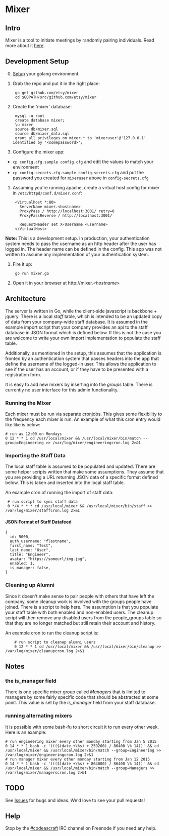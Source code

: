 # Mixer

## Intro

Mixer is a tool to initiate meetings by randomly pairing individuals. Read more about it [here](https://codeascraft.com/2015/09/15/assisted-serendipity).

## Development Setup

0. [Setup](https://golang.org/doc/install) your golang environment

1. Grab the repo and put it in the right place:

        go get github.com/etsy/mixer
        cd $GOPATH/src/github.com/etsy/mixer

1. Create the 'mixer' database:

        mysql -u root
        create database mixer;
        \u mixer
        source db/mixer.sql
        source db/mixer_data.sql
        grant all privileges on mixer.* to 'mixeruser'@'127.0.0.1' identified by '<somepassword>';

1. Configure the mixer app:

  * `cp config.cfg.sample config.cfg` and edit the values to match your environment
  * `cp config-secrets.cfg.sample config-secrets.cfg` and put the password you created for `mixeruser` above in `config-secrets.cfg`

1. Assuming you're running apache, create a virtual host config for mixer in `/etc/httpd/conf.d/mixer.conf`:

        <Virtualhost *:80>
          ServerName mixer.<hostname>
          ProxyPass / http://localhost:3001/ retry=0
          ProxyPassReverse / http://localhost:3001/

          RequestHeader set X-Username <username>
        </VirtualHost>

**Note:** This is a development setup. In production, your authentication system needs to pass the username as an http header after the user has logged in. The header name can be defined in the config. This app was not written to assume any implementation of your authentication system.

1. Fire it up:

        go run mixer.go

1. Open it in your browser at http://mixer._<hostname_>

## Architecture

The server is written in Go, while the client-side javascript is backbone + jquery. There is a local *staff* table, which is intended to be an updated copy of data from your company-wide staff database. It is assumed in the example import script that your company provides an api to the staff database in JSON format which is defined below. If this is not the case you are welcome to write your own import implementation to populate the staff table.

Additionally, as mentioned in the setup, this assumes that the application is fronted by an authentication system that passes headers into the app that define the username of the logged-in user. This allows the application to see if the user has an account, or if they have to be presented with a registration form.

It is easy to add new mixers by inserting into the *groups* table. There is currently no user interface for this admin functionality. 

### Running the Mixer

Each mixer must be run via separate cronjobs. This gives some flexibility to the frequency each mixer is run. An example of what this cron entry would like like is below:

    # run as 12:00 on Mondays
    0 12 * * 1 cd /usr/local/mixer && /usr/local/mixer/bin/match --group=Engineering >> /var/log/mixer/engineeringcron.log 2>&1

### Importing the Staff Data

The local staff table is assumed to be populated and updated. There are some helper scripts written that make some assumptions. They assume that you are providing a URL returning JSON data of a specific format defined below. This is taken and inserted into the local staff table.

An example cron of running the import of staff data:

     # run script to sync staff data
     0 */4 * * * cd /usr/local/mixer && /usr/local/mixer/bin/staff >> /var/log/mixer/staffcron.log 2>&1

#### JSON Format of Staff Datafeed

    {
      id: 5000,
      auth_username: "flastname",
      first_name: "Test",
      last_name: "User",
      title: "Engineer",
      avatar: "https://someurl/img.jpg",
      enabled: 1,
      is_manager: false,
    }

### Cleaning up Alumni

Since it doesn't make sense to pair people with others that have left the company, some cleanup work is involved with the groups people have joined. There is a script to help here. The assumption is that you populate your staff table with both enabled and non-enabled users. The cleanup script will then remove any disabled users from the people_groups table so that they are no longer matched but still retain their account and history.

An example cron to run the cleanup script is:

        # run script to cleanup alumni users
        0 12 * * 1 cd /usr/local/mixer && /usr/local/mixer/bin/cleanup >> /var/log/mixer/cleanupcron.log 2>&1

## Notes

### the is_manager field

There is one specific mixer group called *Managers* that is limited to managers by some fairly specific code that should be abstracted at some point. This value is set by the *is_manager* field from your staff database.

### running alternating mixers

It is possible with some bash-fu to short circuit it to run every other week. Here is an example:

    # run engineering mixer every other monday starting from Jan 5 2015
    0 14 * * 1 bash -c '((($(date +\%s) + 259200) / 86400 \% 14))' && cd /usr/local/mixer && /usr/local/mixer/bin/match --group=Engineering >> /var/log/mixer/engineeringcron.log 2>&1
    # run manager mixer every other monday starting from Jan 12 2015
    0 14 * * 1 bash -c '((($(date +\%s) + 864000) / 86400 \% 14))' && cd /usr/local/mixer && /usr/local/mixer/bin/match --group=Managers >> /var/log/mixer/managerscron.log 2>&1


## TODO

See [Issues](https://github.com/etsy/mixer/issues) for bugs and ideas. We'd love to see your pull requests!

## Help

Stop by the [#codeascraft](irc://irc.freenode.net/codeascraft) IRC channel on Freenode if you need any help.

